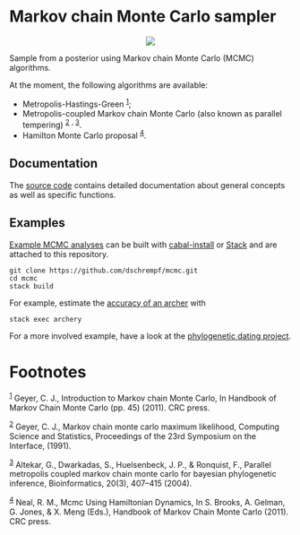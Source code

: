 
# Markov chain Monte Carlo sampler

<p align="center"><img src="https://travis-ci.org/dschrempf/mcmc.svg?branch=master"/></p>

Sample from a posterior using Markov chain Monte Carlo (MCMC) algorithms.

At the moment, the following algorithms are available:

-   Metropolis-Hastings-Green <sup><a id="fnr.1" class="footref" href="#fn.1">1</a></sup>;
-   Metropolis-coupled Markov chain Monte Carlo (also known as parallel
    tempering) <sup><a id="fnr.2" class="footref" href="#fn.2">2</a></sup> <sup>, </sup><sup><a id="fnr.3" class="footref" href="#fn.3">3</a></sup>.
-   Hamilton Monte Carlo proposal <sup><a id="fnr.4" class="footref" href="#fn.4">4</a></sup>.


## Documentation

The [source code](https://hackage.haskell.org/package/mcmc) contains detailed documentation about general concepts as well
as specific functions.


## Examples

[Example MCMC analyses](https://github.com/dschrempf/mcmc/tree/master/mcmc-examples) can be built with [cabal-install](https://cabal.readthedocs.io/en/latest/cabal-commands.html#) or [Stack](https://docs.haskellstack.org/en/stable/README/) and are attached
to this repository.

    git clone https://github.com/dschrempf/mcmc.git
    cd mcmc
    stack build

For example, estimate the [accuracy of an archer](https://github.com/dschrempf/mcmc/blob/master/mcmc-examples/Archery/Archery.hs) with

    stack exec archery

For a more involved example, have a look at the [phylogenetic dating project](https://github.com/dschrempf/mcmc-dating).


# Footnotes

<sup><a id="fn.1" href="#fnr.1">1</a></sup> Geyer, C. J., Introduction to Markov chain Monte Carlo, In Handbook of
Markov Chain Monte Carlo (pp. 45) (2011). CRC press.

<sup><a id="fn.2" href="#fnr.2">2</a></sup> Geyer, C. J., Markov chain monte carlo maximum likelihood, Computing
Science and Statistics, Proceedings of the 23rd Symposium on the Interface,
(1991).

<sup><a id="fn.3" href="#fnr.3">3</a></sup> Altekar, G., Dwarkadas, S., Huelsenbeck, J. P., & Ronquist, F., Parallel
metropolis coupled markov chain monte carlo for bayesian phylogenetic inference,
Bioinformatics, 20(3), 407–415 (2004).

<sup><a id="fn.4" href="#fnr.4">4</a></sup> Neal, R. M., Mcmc Using Hamiltonian Dynamics, In S. Brooks, A. Gelman, G.
Jones, & X. Meng (Eds.), Handbook of Markov Chain Monte Carlo (2011). CRC press.
